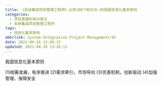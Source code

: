 ```yaml
---
title: 《系统集成项目管理工程师》必背100个知识点-95我国信息化基本原则
categories:
  - 项目管理的培训笔记
  - 系统集成项目管理工程师
tags:
  - 信息化基本原则
abbrlink: System-Integration-Project-Management/95
date: 2021-04-28 13:26:13
updated: 2021-04-28 13:26:13
---
```


我国信息化基本原则

(1)统筹发展，有序推进
(2)需求牵引，市场导向
(3)完善机制，创新驱动
(4)加强管理，保障安全
